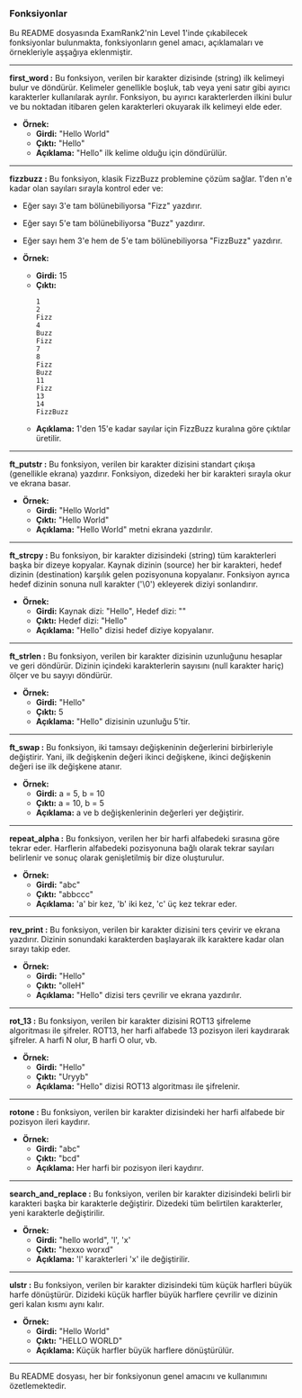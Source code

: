 ### Fonksiyonlar

Bu README dosyasında ExamRank2'nin Level 1'inde çıkabilecek fonksiyonlar bulunmakta, fonksiyonların genel amacı, açıklamaları ve örnekleriyle aşşağıya eklenmiştir.

---

**first_word :** Bu fonksiyon, verilen bir karakter dizisinde (string) ilk kelimeyi bulur ve döndürür. Kelimeler genellikle boşluk, tab veya yeni satır gibi ayırıcı karakterler kullanılarak ayrılır. Fonksiyon, bu ayırıcı karakterlerden ilkini bulur ve bu noktadan itibaren gelen karakterleri okuyarak ilk kelimeyi elde eder. 

- **Örnek:**
  - **Girdi:** "Hello World"
  - **Çıktı:** "Hello"
  - **Açıklama:** "Hello" ilk kelime olduğu için döndürülür.

---

**fizzbuzz :** Bu fonksiyon, klasik FizzBuzz problemine çözüm sağlar. 1'den n'e kadar olan sayıları sırayla kontrol eder ve:
  - Eğer sayı 3'e tam bölünebiliyorsa "Fizz" yazdırır.
  - Eğer sayı 5'e tam bölünebiliyorsa "Buzz" yazdırır.
  - Eğer sayı hem 3'e hem de 5'e tam bölünebiliyorsa "FizzBuzz" yazdırır.

- **Örnek:**
  - **Girdi:** 15
  - **Çıktı:** 
    ```
    1
    2
    Fizz
    4
    Buzz
    Fizz
    7
    8
    Fizz
    Buzz
    11
    Fizz
    13
    14
    FizzBuzz
    ```
  - **Açıklama:** 1'den 15'e kadar sayılar için FizzBuzz kuralına göre çıktılar üretilir.

---

**ft_putstr :** Bu fonksiyon, verilen bir karakter dizisini standart çıkışa (genellikle ekrana) yazdırır. Fonksiyon, dizedeki her bir karakteri sırayla okur ve ekrana basar. 

- **Örnek:**
  - **Girdi:** "Hello World"
  - **Çıktı:** "Hello World"
  - **Açıklama:** "Hello World" metni ekrana yazdırılır.

---

**ft_strcpy :** Bu fonksiyon, bir karakter dizisindeki (string) tüm karakterleri başka bir dizeye kopyalar. Kaynak dizinin (source) her bir karakteri, hedef dizinin (destination) karşılık gelen pozisyonuna kopyalanır. Fonksiyon ayrıca hedef dizinin sonuna null karakter ('\0') ekleyerek diziyi sonlandırır.

- **Örnek:**
  - **Girdi:** Kaynak dizi: "Hello", Hedef dizi: ""
  - **Çıktı:** Hedef dizi: "Hello"
  - **Açıklama:** "Hello" dizisi hedef diziye kopyalanır.

---

**ft_strlen :** Bu fonksiyon, verilen bir karakter dizisinin uzunluğunu hesaplar ve geri döndürür. Dizinin içindeki karakterlerin sayısını (null karakter hariç) ölçer ve bu sayıyı döndürür.

- **Örnek:**
  - **Girdi:** "Hello"
  - **Çıktı:** 5
  - **Açıklama:** "Hello" dizisinin uzunluğu 5'tir.

---

**ft_swap :** Bu fonksiyon, iki tamsayı değişkeninin değerlerini birbirleriyle değiştirir. Yani, ilk değişkenin değeri ikinci değişkene, ikinci değişkenin değeri ise ilk değişkene atanır.

- **Örnek:**
  - **Girdi:** a = 5, b = 10
  - **Çıktı:** a = 10, b = 5
  - **Açıklama:** a ve b değişkenlerinin değerleri yer değiştirir.

---

**repeat_alpha :** Bu fonksiyon, verilen her bir harfi alfabedeki sırasına göre tekrar eder. Harflerin alfabedeki pozisyonuna bağlı olarak tekrar sayıları belirlenir ve sonuç olarak genişletilmiş bir dize oluşturulur.

- **Örnek:**
  - **Girdi:** "abc"
  - **Çıktı:** "abbccc"
  - **Açıklama:** 'a' bir kez, 'b' iki kez, 'c' üç kez tekrar eder.

---

**rev_print :** Bu fonksiyon, verilen bir karakter dizisini ters çevirir ve ekrana yazdırır. Dizinin sonundaki karakterden başlayarak ilk karaktere kadar olan sırayı takip eder.

- **Örnek:**
  - **Girdi:** "Hello"
  - **Çıktı:** "olleH"
  - **Açıklama:** "Hello" dizisi ters çevrilir ve ekrana yazdırılır.

---

**rot_13 :** Bu fonksiyon, verilen bir karakter dizisini ROT13 şifreleme algoritması ile şifreler. ROT13, her harfi alfabede 13 pozisyon ileri kaydırarak şifreler. A harfi N olur, B harfi O olur, vb.

- **Örnek:**
  - **Girdi:** "Hello"
  - **Çıktı:** "Uryyb"
  - **Açıklama:** "Hello" dizisi ROT13 algoritması ile şifrelenir.

---

**rotone :** Bu fonksiyon, verilen bir karakter dizisindeki her harfi alfabede bir pozisyon ileri kaydırır. 

- **Örnek:**
  - **Girdi:** "abc"
  - **Çıktı:** "bcd"
  - **Açıklama:** Her harfi bir pozisyon ileri kaydırır.

---

**search_and_replace :** Bu fonksiyon, verilen bir karakter dizisindeki belirli bir karakteri başka bir karakterle değiştirir. Dizedeki tüm belirtilen karakterler, yeni karakterle değiştirilir.

- **Örnek:**
  - **Girdi:** "hello world", 'l', 'x'
  - **Çıktı:** "hexxo worxd"
  - **Açıklama:** 'l' karakterleri 'x' ile değiştirilir.

---

**ulstr :** Bu fonksiyon, verilen bir karakter dizisindeki tüm küçük harfleri büyük harfe dönüştürür. Dizideki küçük harfler büyük harflere çevrilir ve dizinin geri kalan kısmı aynı kalır.

- **Örnek:**
  - **Girdi:** "Hello World"
  - **Çıktı:** "HELLO WORLD"
  - **Açıklama:** Küçük harfler büyük harflere dönüştürülür.

---

Bu README dosyası, her bir fonksiyonun genel amacını ve kullanımını özetlemektedir.

